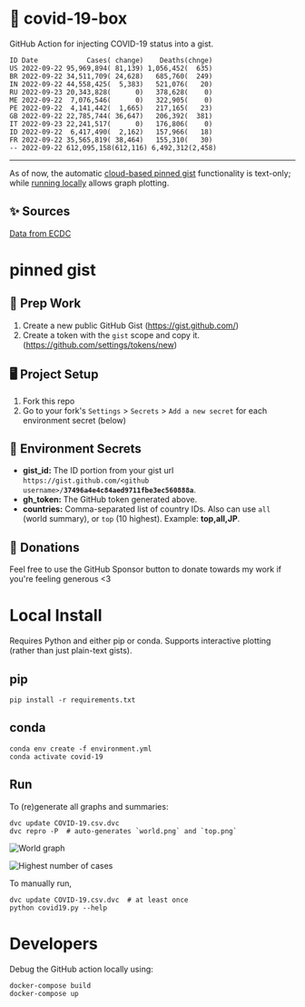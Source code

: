 # 🏥 covid-19-box

GitHub Action for injecting COVID-19 status into a gist.

```
ID Date            Cases( change)    Deaths(chnge)
US 2022-09-22 95,969,894( 81,139) 1,056,452(  635)
BR 2022-09-22 34,511,709( 24,628)   685,760(  249)
IN 2022-09-22 44,558,425(  5,383)   521,076(   20)
RU 2022-09-23 20,343,828(      0)   378,628(    0)
ME 2022-09-22  7,076,546(      0)   322,905(    0)
PE 2022-09-22  4,141,442(  1,665)   217,165(   23)
GB 2022-09-22 22,785,744( 36,647)   206,392(  381)
IT 2022-09-23 22,241,517(      0)   176,806(    0)
ID 2022-09-22  6,417,490(  2,162)   157,966(   18)
FR 2022-09-22 35,565,819( 38,464)   155,310(   30)
-- 2022-09-22 612,095,158(612,116) 6,492,312(2,458)
```

---

As of now, the automatic [cloud-based pinned gist](#pinned-gist) functionality is text-only;
while [running locally](#local-install) allows graph plotting.

## ✨ Sources

[Data from ECDC](https://www.ecdc.europa.eu/en/publications-data/download-todays-data-geographic-distribution-covid-19-cases-worldwide)

# pinned gist

## 🎒 Prep Work
1. Create a new public GitHub Gist (https://gist.github.com/)
1. Create a token with the `gist` scope and copy it. (https://github.com/settings/tokens/new)

## 🖥 Project Setup
1. Fork this repo
1. Go to your fork's `Settings` > `Secrets` > `Add a new secret` for each environment secret (below)

## 🤫 Environment Secrets
- **gist_id:** The ID portion from your gist url `https://gist.github.com/<github username>/`**`37496a4e4c84aed9711fbe3ec560888a`**.
- **gh_token:** The GitHub token generated above.
- **countries:** Comma-separated list of country IDs. Also can use `all` (world summary), or `top` (10 highest). Example: **top,all,JP**.

## 💸 Donations

Feel free to use the GitHub Sponsor button to donate towards my work if you're feeling generous <3

# Local Install

Requires Python and either pip or conda. Supports interactive plotting (rather than just plain-text gists).

## pip

```
pip install -r requirements.txt
```

## conda

```
conda env create -f environment.yml
conda activate covid-19
```

## Run

To (re)generate all graphs and summaries:

```
dvc update COVID-19.csv.dvc
dvc repro -P  # auto-generates `world.png` and `top.png`
```

![World graph](world.png)

![Highest number of cases](top.png)

To manually run,

```
dvc update COVID-19.csv.dvc  # at least once
python covid19.py --help
```

# Developers

Debug the GitHub action locally using:

```
docker-compose build
docker-compose up
```
